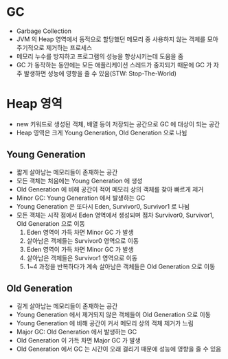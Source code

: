 # GC
- Garbage Collection
- JVM 의 Heap 영역에서 동적으로 할당했던 메모리 중 사용하지 않는 객체를 모아 주기적으로 제거하는 프로세스
- 메모리 누수를 방지하고 프로그램의 성능을 향상시키는데 도움을 줌
- GC 가 동작하는 동안에는 모든 애플리케이션 스레드가 중지되기 때문에 GC 가 자주 발생하면 성능에 영향을 줄 수 있음(STW: Stop-The-World)

# Heap 영역
- new 키워드로 생성된 객체, 배열 등이 저장되는 공간으로 GC 에 대상이 되는 공간
- Heap 영역은 크게 Young Generation, Old Generation 으로 나뉨

## Young Generation
- 짧게 살아남는 메모리들이 존재하는 공간
- 모든 객체는 처음에는 Young Generation 에 생성
- Old Generation 에 비해 공간이 적어 메모리 상의 객체를 찾아 빠르게 제거
- Minor GC: Young Generation 에서 발생하는 GC
- Young Generation 은 또다시 Eden, Survivor0, Survivor1 로 나뉨
- 모든 객체는 시작 점에서 Eden 영역에서 생성되며 점차 Survivor0, Survivor1, Old Generation 으로 이동
  1. Eden 영역이 가득 차면 Minor GC 가 발생
  2. 살아남은 객체들는 Survivor0 영역으로 이동
  3. Eden 영역이 가득 차면 Minor GC 가 발생
  4. 살아남은 객체들은 Survivor1 영역으로 이동
  5. 1~4 과정을 반복하다가 계속 살아남은 객체들은 Old Generation 으로 이동

## Old Generation
- 길게 살아남는 메모리들이 존재하는 공간
- Young Generation 에서 제거되지 않은 객체들이 Old Generation 으로 이동
- Young Generation 에 비해 공간이 커서 메모리 상의 객체 제거가 느림
- Major GC: Old Generation 에서 발생하는 GC
- Old Generation 이 가득 차면 Major GC 가 발생
- Old Generation 에서 GC 는 시간이 오래 걸리기 때문에 성능에 영향을 줄 수 있음